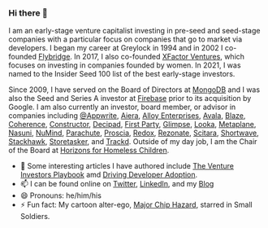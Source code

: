 ### Hi there 👋
I am an early-stage venture capitalist investing in pre-seed and seed-stage companies with a particular focus on companies that go to market via developers. I began my career at Greylock in 1994 and in 2002 I co-founded	[Flybridge](https://www.flybridge.com).  In 2017, I also co-founded [XFactor Ventures](https://xfactor.ventures), which focuses on investing in companies founded by women.  In 2021, I was named to the Insider Seed 100 list of the best early-stage investors.

Since 2009, I have served on the Board of Directors at [MongoDB](https://www.mongodb.com) and I was also the Seed and Series A investor at [Firebase](https://www.firebase.google.com/) prior to its acquisition by Google.  I am also currently an investor, board member, or advisor in companies including [@Appwrite](https://github.com/appwrite), [Aiera](https://www.aiera.com), [Alloy Enterprises](https://www.alloyenterprises.co), [Avala](https://www.avala.ai/), [Blaze](https://www.blaze.tech), [Coherence](https://www.withcoherence.com/), [Constructor](https://constructor.dev/), [Decipad](https://www.decipad.com/), [First Party](https://www.firstpartyhq.com), [Glimpse](https://www.glimpse.engineering/), [Looka](https://looka.com/), [Metaplane](https://www.metaplane.dev), [Nasuni](https://www.nasuni.com), [NuMind](https://www.numind.ai/), [Parachute](https://www.parachutehome.com), [Proscia](https://proscia.com/), [Redox](https://www.redoxengine.com), [Rezonate](https://www.rezonate.io/), [Scitara](https://www.scitara.com), [Shortwave](https://www.shortwave.com/), [Stackhawk](https://www.stackhawk.com), [Storetasker](https://www.storetasker.com), and [Trackd](https://www.trackd.com/). Outside of my day job, I am the Chair of the Board at [Horizons for Homeless Children](https://horizonschildren.org/).

- 💬 Some interesting articles I have authored include [The Venture Investors Playbook](https://medium.com/@flybridge/venture-investors-playbook-part-1-6d5586d92cff) amd [Driving Developer Adoption](https://hazardlights.net/2012/03/02/developer-driven-business-models/). 
- 📫 I can be found online on [Twitter](https://twitter.com/chazard), [LinkedIn](https://www.linkedin.com/in/chiphazard/), and my [Blog](https://hazardlights.net/)
- 😄 Pronouns: he/him/his
- ⚡ Fun fact: My cartoon alter-ego, [Major Chip Hazard](https://smallsoldiers.fandom.com/wiki/Major_Chip_Hazard), starred in Small Soldiers.
<!--
**cmhazard/cmhazard** is a ✨ _special_ ✨ repository because its `README.md` (this file) appears on your GitHub profile.

Here are some ideas to get you started:

- 🔭 I’m currently working on ...
- 🌱 I’m currently learning ...
- 👯 I’m looking to collaborate on ...
- 🤔 I’m looking for help with ...
- 💬 Ask me about ...
- 📫 How to reach me: ...
- 😄 Pronouns: ...
- ⚡ Fun fact: ...
-->
